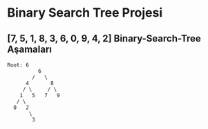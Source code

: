 # Binary Search Tree Projesi
## [7, 5, 1, 8, 3, 6, 0, 9, 4, 2] Binary-Search-Tree Aşamaları
    Root: 6
              6
            /   \
          4       8
         / \     / \
        1   5   7   9
       / \
      0   2
           \
            3